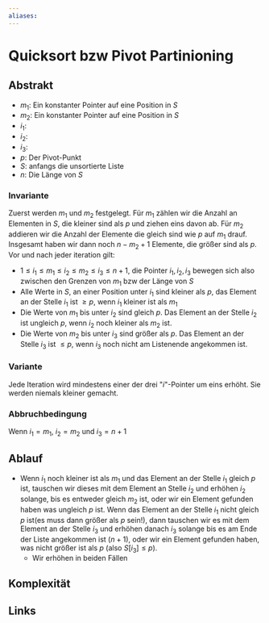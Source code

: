 ```yaml
---
aliases: 
---
```

# Quicksort bzw Pivot Partinioning
## Abstrakt
- $m_{1}$: Ein konstanter Pointer auf eine Position in $S$
- $m_{2}$: Ein konstanter Pointer auf eine Position in $S$
- $i_{1}$:  
- $i_{2}$: 
- $i_{3}$: 
- $p$: Der Pivot-Punkt
- $S$: anfangs die unsortierte Liste
- $n$: Die Länge von $S$
### Invariante
Zuerst werden $m_{1}$ und $m_{2}$ festgelegt. Für $m_{1}$ zählen wir die Anzahl an Elementen in $S$, die kleiner sind als $p$ und ziehen eins davon ab. Für $m_{2}$ addieren wir die Anzahl der Elemente die gleich sind wie $p$ auf $m_{1}$ drauf. Insgesamt haben wir dann noch $n-m_{2}+1$ Elemente, die größer sind als $p$.
Vor und nach jeder iteration gilt:
- $1 \leq i_{1} \leq m_{1} \leq i_{2} \leq m_{2} \leq i_{3} \leq n+1$, die Pointer $i_{1}, i_{2}, i_{3}$ bewegen sich also zwischen den Grenzen von $m_{1}$ bzw der Länge von $S$
- Alle Werte in $S$, an einer Position unter $i_{1}$ sind kleiner als $p$, das Element an der Stelle $i_{1}$ ist $\geq p$, wenn $i_{1}$ kleiner ist als $m_{1}$
- Die Werte von $m_{1}$ bis unter $i_{2}$ sind gleich $p$. Das Element an der Stelle $i_{2}$ ist ungleich $p$, wenn $i_{2}$ noch kleiner als $m_{2}$ ist.
- Die Werte von $m_{2}$ bis unter $i_{3}$ sind größer als $p$. Das Element an der Stelle $i_{3}$ ist $\leq p$, wenn $i_{3}$ noch nicht am Listenende angekommen ist.
### Variante
Jede Iteration wird mindestens einer der drei "$i$"-Pointer um eins erhöht. Sie werden niemals kleiner gemacht.
### Abbruchbedingung
Wenn $i_{1} = m_{1}$,  $i_{2} = m_{2}$ und $i_{3} = n+1$
## Ablauf
- Wenn $i_{1}$ noch kleiner ist als $m_{1}$ und das Element an der Stelle $i_{1}$ gleich $p$ ist, tauschen wir dieses mit dem Element an Stelle $i_{2}$ und erhöhen $i_{2}$ solange, bis es entweder gleich $m_{2}$ ist, oder wir ein Element gefunden haben was ungleich $p$ ist. Wenn das Element an der Stelle $i_{1}$ nicht gleich $p$ ist(es muss dann größer als $p$ sein!), dann tauschen wir es mit dem Element an der Stelle $i_{3}$ und erhöhen danach $i_{3}$ solange bis es am Ende der Liste angekommen ist ($n+1$), oder wir ein Element gefunden haben, was nicht größer ist als $p$ (also $S[i_{3}]\leq p$).
	- Wir erhöhen in beiden Fällen
## Komplexität


## Links
